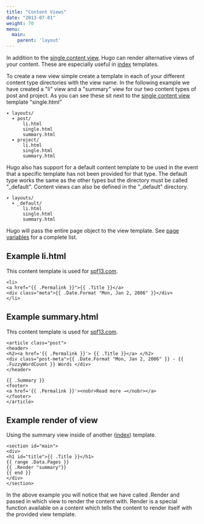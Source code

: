 ```yaml
---
title: "Content Views"
date: "2013-07-01"
weight: 70
menu:
  main:
    parent: 'layout'
---
```


In addition to the [single content view](/layout/content/), Hugo can render alternative views of
your content. These are especially useful in [index](/layout/indexes) templates.

To create a new view simple create a template in each of your different content
type directories with the view name. In the following example we have created a
"li" view and a "summary" view for our two content types of post and project. As
you can see these sit next to the [single content view](/layout/content)
template "single.html"

    ▾ layouts/
      ▾ post/
          li.html
          single.html
          summary.html
      ▾ project/
          li.html
          single.html
          summary.html

Hugo also has support for a default content template to be used in the event
that a specific template has not been provided for that type. The default type
works the same as the other types but the directory must be called "_default".
Content views can also be defined in the "_default" directory.


    ▾ layouts/
      ▾ _default/
          li.html
          single.html
          summary.html


Hugo will pass the entire page object to the view template. See [page
variables](/layout/variables) for a complete list.

## Example li.html
This content template is used for [spf13.com](http://spf13.com).

    <li>
    <a href="{{ .Permalink }}">{{ .Title }}</a>
    <div class="meta">{{ .Date.Format "Mon, Jan 2, 2006" }}</div>
    </li>

## Example summary.html
This content template is used for [spf13.com](http://spf13.com).

    <article class="post">
    <header>
    <h2><a href='{{ .Permalink }}'> {{ .Title }}</a> </h2>
    <div class="post-meta">{{ .Date.Format "Mon, Jan 2, 2006" }} - {{ .FuzzyWordCount }} Words </div>
    </header>

    {{ .Summary }}
    <footer>
    <a href='{{ .Permalink }}'><nobr>Read more →</nobr></a>
    </footer>
    </article>


## Example render of view
Using the summary view inside of another ([index](/layout/index)) template.

    <section id="main">
    <div>
    <h1 id="title">{{ .Title }}</h1>
    {{ range .Data.Pages }}
    {{ .Render "summary"}}
    {{ end }}
    </div>
    </section>

In the above example you will notice that we have called .Render and passed in
which view to render the content with. Render is a special function available on
a content which tells the content to render itself with the provided view template.
